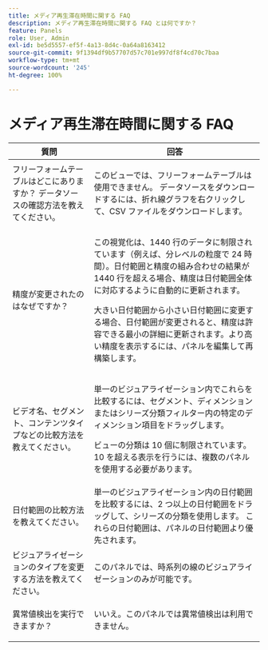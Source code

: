 ```yaml
---
title: メディア再生滞在時間に関する FAQ
description: メディア再生滞在時間に関する FAQ とは何ですか？
feature: Panels
role: User, Admin
exl-id: be5d5557-ef5f-4a13-8d4c-0a64a8163412
source-git-commit: 9f1394df9b57707d57c701e997df8f4cd70c7baa
workflow-type: tm+mt
source-wordcount: '245'
ht-degree: 100%

---
```


# メディア再生滞在時間に関する FAQ

| 質問 | 回答 |
|---|---|
| フリーフォームテーブルはどこにありますか？ データソースの確認方法を教えてください。 | <p></p><p>このビューでは、フリーフォームテーブルは使用できません。 データソースをダウンロードするには、折れ線グラフを右クリックして、CSV ファイルをダウンロードします。</p> |
| <p>精度が変更されたのはなぜですか？</p> | <p>この視覚化は、1440 行のデータに制限されています（例えば、分レベルの粒度で 24 時間）。日付範囲と精度の組み合わせの結果が 1440 行を超える場合、精度は日付範囲全体に対応するように自動的に更新されます。</p><p></p><p>大きい日付範囲から小さい日付範囲に変更する場合、日付範囲が変更されると、精度は許容できる最小の詳細に更新されます。より高い精度を表示するには、パネルを編集して再構築します。</p> |
| <p></p><p>ビデオ名、セグメント、コンテンツタイプなどの比較方法を教えてください。</p> | <p>単一のビジュアライゼーション内でこれらを比較するには、セグメント、ディメンションまたはシリーズ分類フィルター内の特定のディメンション項目をドラッグします。</p><p></p><p>ビューの分類は 10 個に制限されています。 10 を超える表示を行うには、複数のパネルを使用する必要があります。</p> |
| 日付範囲の比較方法を教えてください。 | 単一のビジュアライゼーション内の日付範囲を比較するには、2 つ以上の日付範囲をドラッグして、シリーズの分類を使用します。 これらの日付範囲は、パネルの日付範囲より優先されます。 |
| ビジュアライゼーションのタイプを変更する方法を教えてください。 | <p></p><p>このパネルでは、時系列の線のビジュアライゼーションのみが可能です。</p> |
| 異常値検出を実行できますか？ | <p></p><p>いいえ。このパネルでは異常値検出は利用できません。</p> |
